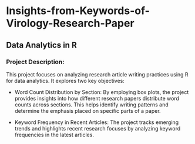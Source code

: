 # Insights-from-Keywords-of-Virology-Research-Paper
## Data Analytics in R

### Project Description:

This project focuses on analyzing research article writing practices using R for data analytics. It explores two key objectives:

- Word Count Distribution by Section: By employing box plots, the project provides insights into how different research papers distribute word counts across sections. This helps identify writing patterns and determine the emphasis placed on specific parts of a paper.

- Keyword Frequency in Recent Articles: The project tracks emerging trends and highlights recent research focuses by analyzing keyword frequencies in the latest articles.
